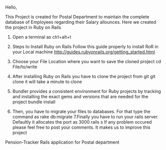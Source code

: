 Hello,

  This Project is created for Postal Department to maintain the complete database of Employees regarding their Salary allounces.
  Here we created the project in
      Ruby on Rails
      
1. Open a terminal as ctrl+alt+t
    
2. Steps to Install Ruby on Rails
      Follow this guide properly to install RoR in your Local machine
      http://guides.rubyonrails.org/getting_started.html

3. Choose your File Location where you want to save the cloned project
      cd File/to/write

4. After installing Ruby on Rails you have to clone the project from git 
      git clone <cloned url>
  it will take a minute to clone
5. Bundler provides a consistent environment for Ruby projects by tracking and installing the exact gems and versions that are needed for the project
      bundle install
6. Then, you have to migrate your files to databases. For that type the command as
      rake db:migrate
7.Finally you have to run your rails server. Defaultly it allocates the port as 3000
      rails s
If any problem occured please feel free to post your comments. It makes us to improve this project
    
  



Pension-Tracker
Rails application for Postal department
